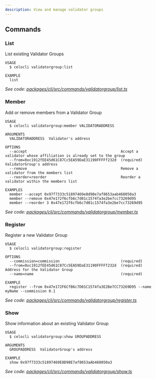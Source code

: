 ```yaml
---
description: View and manage validator groups
---
```


## Commands

### List

List existing Validator Groups

```
USAGE
  $ celocli validatorgroup:list

EXAMPLE
  list
```

_See code: [packages/cli/src/commands/validatorgroup/list.ts](https://github.com/celo-org/celo-monorepo/tree/master/packages/cli/src/commands/validatorgroup/list.ts)_

### Member

Add or remove members from a Validator Group

```
USAGE
  $ celocli validatorgroup:member VALIDATORADDRESS

ARGUMENTS
  VALIDATORADDRESS  Validator's address

OPTIONS
  --accept                                           Accept a validator whose affiliation is already set to the group
  --from=0xc1912fEE45d61C87Cc5EA59DaE31190FFFFf232d  (required) ValidatorGroup's address
  --remove                                           Remove a validator from the members list
  --reorder=reorder                                  Reorder a validator within the members list

EXAMPLES
  member --accept 0x97f7333c51897469e8d98e7af8653aab468050a3
  member --remove 0x47e172f6cfb6c7d01c1574fa3e2be7cc73269d95
  member --reorder 3 0x47e172f6cfb6c7d01c1574fa3e2be7cc73269d95
```

_See code: [packages/cli/src/commands/validatorgroup/member.ts](https://github.com/celo-org/celo-monorepo/tree/master/packages/cli/src/commands/validatorgroup/member.ts)_

### Register

Register a new Validator Group

```
USAGE
  $ celocli validatorgroup:register

OPTIONS
  --commission=commission                            (required)
  --from=0xc1912fEE45d61C87Cc5EA59DaE31190FFFFf232d  (required) Address for the Validator Group
  --name=name                                        (required)

EXAMPLE
  register --from 0x47e172F6CfB6c7D01C1574fa3E2Be7CC73269D95 --name myName --commission 0.1
```

_See code: [packages/cli/src/commands/validatorgroup/register.ts](https://github.com/celo-org/celo-monorepo/tree/master/packages/cli/src/commands/validatorgroup/register.ts)_

### Show

Show information about an existing Validator Group

```
USAGE
  $ celocli validatorgroup:show GROUPADDRESS

ARGUMENTS
  GROUPADDRESS  ValidatorGroup's address

EXAMPLE
  show 0x97f7333c51897469E8D98E7af8653aAb468050a3
```

_See code: [packages/cli/src/commands/validatorgroup/show.ts](https://github.com/celo-org/celo-monorepo/tree/master/packages/cli/src/commands/validatorgroup/show.ts)_
